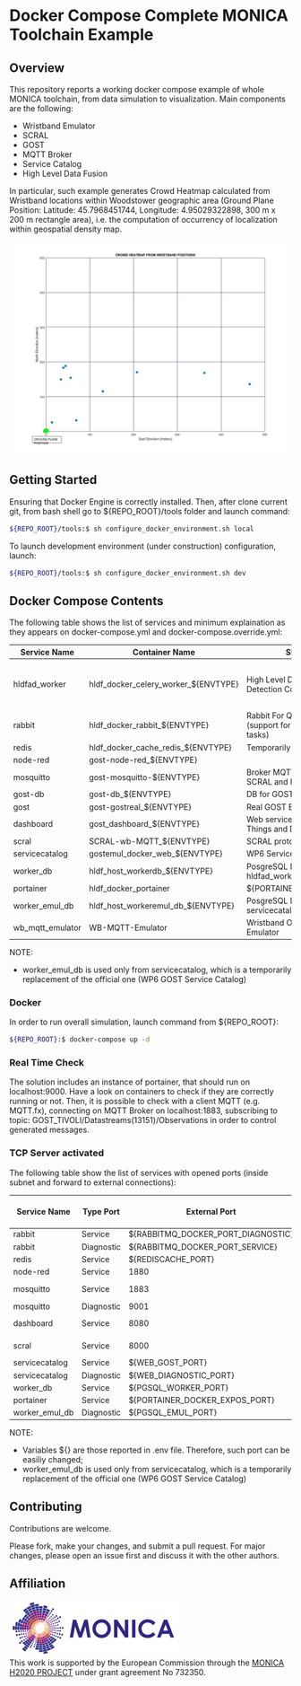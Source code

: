 # Docker Compose Complete MONICA Toolchain Example 

## Overview

This repository reports a working docker compose example of whole MONICA toolchain, from data simulation to visualization. Main components are the following:

- Wristband Emulator
- SCRAL
- GOST
- MQTT Broker
- Service Catalog
- High Level Data Fusion

In particular, such example generates Crowd Heatmap calculated from Wristband locations within Woodstower geographic area (Ground Plane Position: Latitude: 45.7968451744, Longitude: 4.95029322898, 300 m x 200 m rectangle area), 
i.e. the computation of occurrency of localization within geospatial density map.

![Density Map Figure](https://github.com/MONICA-Project/DockerGlobalWristbandSimulation/blob/master/chart_enudistributions.jpg) 

## Getting Started
<!-- Instruction to make the project up and running. -->
Ensuring that Docker Engine is correctly installed. Then, after clone current git, from bash shell go to ${REPO_ROOT}/tools folder and launch command:

```bash
${REPO_ROOT}/tools:$ sh configure_docker_environment.sh local
```

To launch development environment (under construction) configuration, launch:
```bash
${REPO_ROOT}/tools:$ sh configure_docker_environment.sh dev
```

## Docker Compose Contents

The following table shows the list of services and minimum explaination as they appears on docker-compose.yml and docker-compose.override.yml:

| Service Name | Container Name | Short Description | Links | Depends on |
| --------------- | --------------- | --------------- | --------------- | --------------- |
| hldfad_worker| hldf_docker_celery_worker_${ENVTYPE} | High Level Data Fusion and Anomaly Detection Core | rabbit, redis, mosquitto, dashboard, worker_db, servicecatalog | rabbit, redis, mosquitto, dashboard, scral, wb_mqtt_emulator, servicecatalog|
| rabbit | hldf_docker_rabbit_${ENVTYPE} | Rabbit For Queue Management (support for hldfad_worker celery tasks) | None | None |
| redis | hldf_docker_cache_redis_${ENVTYPE} | Temporarily cache for hldfad_worker | None| None |
| node-red | gost-node-red_${ENVTYPE} |  | |  |
| mosquitto | gost-mosquitto-${ENVTYPE} | Broker MQTT as a middleware for SCRAL and hldfad_worker | None | None |
| gost-db | gost-db_${ENVTYPE} | DB for GOST | None | None |
| gost | gost-gostreal_${ENVTYPE} | Real GOST Engine | None | mosquitto, gost-db |
| dashboard | gost_dashboard_${ENVTYPE} | Web services to get GOST Catalog with Things and Datastreams | None | gost |
| scral | SCRAL-wb-MQTT_${ENVTYPE} | SCRAL protocol adapter-middleware | | dashboard, gost, mosquitto |
| servicecatalog | gostemul_docker_web_${ENVTYPE} | WP6 Service Catalog (temporarily) | worker_emul_db | worker_emul_db |
| worker_db | hldf_host_workerdb_${ENVTYPE} | PosgreSQL Database used by hldfad_worker to store output | None | None |
| portainer | hldf_docker_portainer | ${PORTAINER_DOCKER_EXPOS_PORT} | 9000 | None |
| worker_emul_db | hldf_host_workeremul_db_${ENVTYPE} | PosgreSQL Database to support servicecatalog  |  | servicecatalog |
| wb_mqtt_emulator | WB-MQTT-Emulator | Wristband Observations Generator Emulator | mosquitto | dashboard,gost,mosquitto,scral |

NOTE:

- worker_emul_db is used only from servicecatalog, which is a temporarily replacement of the official one (WP6 GOST Service Catalog)

### Docker

In order to run overall simulation, launch command from ${REPO_ROOT}:

```bash
${REPO_ROOT}:$ docker-compose up -d
```

### Real Time Check

The solution includes an instance of portainer, that should run on localhost:9000. Have a look on containers to check if they are correctly running or not. Then, it is possible to check with a client MQTT (e.g. MQTT.fx), 
connecting on MQTT Broker on localhost:1883, subscribing to topic: GOST_TIVOLI/Datastreams(13151)/Observations in order to control generated messages.

### TCP Server activated

The following table show the list of services with opened ports (inside subnet and forward to external connections):

| Service Name | Type Port | External Port | Internal Subnet Port | Income Connection From |
| --------------- | --------------- | --------------- | --------------- | --------------- |
| rabbit | Service | ${RABBITMQ_DOCKER_PORT_DIAGNOSTIC} | 5672| hldfad_worker |
| rabbit | Diagnostic | ${RABBITMQ_DOCKER_PORT_SERVICE} | 15672| None |
| redis | Service | ${REDISCACHE_PORT} | 6379| hldfad_worker |
| node-red | Service | 1880 | 1880| gost |
| mosquitto | Service | 1883 | 1883| gost, scral, hldfad_worker|
| mosquitto | Diagnostic | 9001 | 9001| None |
| dashboard | Service | 8080 | 8080| gost, hldfad_worker |
| scral | Service | 8000 | 8000| gost, hldfad_worker |
| servicecatalog | Service | ${WEB_GOST_PORT} | ${V_SERVER_WEB_PORT} | hldfad_worker |
| servicecatalog | Diagnostic | ${WEB_DIAGNOSTIC_PORT} | 3001 | hldfad_worker |
| worker_db | Service | ${PGSQL_WORKER_PORT} | ${PGSQL_WORKER_PORT} | hldfad_worker |
| portainer | Service | ${PORTAINER_DOCKER_EXPOS_PORT} | 9000 | None |
| worker_emul_db | Diagnostic | ${PGSQL_EMUL_PORT} | ${PGSQL_EMUL_PORT} | servicecatalog |

NOTE:

- Variables ${} are those reported in .env file. Therefore, such port can be easiliy changed;
- worker_emul_db is used only from servicecatalog, which is a temporarily replacement of the official one (WP6 GOST Service Catalog)

## Contributing
Contributions are welcome. 

Please fork, make your changes, and submit a pull request. For major changes, please open an issue first and discuss it with the other authors.

## Affiliation
![MONICA](https://github.com/MONICA-Project/template/raw/master/monica.png)  
This work is supported by the European Commission through the [MONICA H2020 PROJECT](https://www.monica-project.eu) under grant agreement No 732350.
